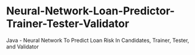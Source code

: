 # Neural-Network-Loan-Predictor-Trainer-Tester-Validator
Java - Neural Network To Predict Loan Risk In Candidates, Trainer, Tester, and Validator
